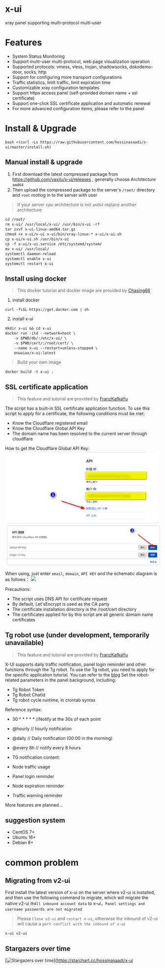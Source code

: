 # x-ui

xray panel supporting multi-protocol multi-user

# Features

- System Status Monitoring
- Support multi-user multi-protocol, web page visualization operation
- Supported protocols: vmess, vless, trojan, shadowsocks, dokodemo-door, socks, http
- Support for configuring more transport configurations
- Traffic statistics, limit traffic, limit expiration time
- Customizable xray configuration templates
- Support https access panel (self-provided domain name + ssl certificate)
- Support one-click SSL certificate application and automatic renewal
- For more advanced configuration items, please refer to the panel

# Install & Upgrade

```
bash <(curl -Ls https://raw.githubusercontent.com/hossinasaadi/x-ui/master/install.sh)
```

## Manual install & upgrade

1. First download the latest compressed package from https://github.com/vaxilu/x-ui/releases , generally choose Architecture `amd64`
2. Then upload the compressed package to the server's `/root/` directory and `root` rootlog in to the server with user

> If your server cpu architecture is not `amd64` replace another architecture

```
cd /root/
rm x-ui/ /usr/local/x-ui/ /usr/bin/x-ui -rf
tar zxvf x-ui-linux-amd64.tar.gz
chmod +x x-ui/x-ui x-ui/bin/xray-linux-* x-ui/x-ui.sh
cp x-ui/x-ui.sh /usr/bin/x-ui
cp -f x-ui/x-ui.service /etc/systemd/system/
mv x-ui/ /usr/local/
systemctl daemon-reload
systemctl enable x-ui
systemctl restart x-ui
```

## Install using docker

> This docker tutorial and docker image are provided by [Chasing66](https://github.com/Chasing66)

1. install docker

```shell
curl -fsSL https://get.docker.com | sh
```

2. install x-ui

```shell
mkdir x-ui && cd x-ui
docker run -itd --network=host \
    -v $PWD/db/:/etc/x-ui/ \
    -v $PWD/cert/:/root/cert/ \
    --name x-ui --restart=unless-stopped \
    enwaiax/x-ui:latest
```

> Build your own image

```shell
docker build -t x-ui .
```

## SSL certificate application

> This feature and tutorial are provided by [FranzKafkaYu](https://github.com/FranzKafkaYu)

The script has a built-in SSL certificate application function. To use this script to apply for a certificate, the following conditions must be met:

- Know the Cloudflare registered email
- Know the Cloudflare Global API Key
- The domain name has been resolved to the current server through cloudflare

How to get the Cloudflare Global API Key:
    ![](media/bda84fbc2ede834deaba1c173a932223.png)
    ![](media/d13ffd6a73f938d1037d0708e31433bf.png)

When using, just enter `email`, `domain`, `API KEY` and the schematic diagram is as follows：
        ![](media/2022-04-04_141259.png)

Precautions:

- The script uses DNS API for certificate request
- By default, Let'sEncrypt is used as the CA party
- The certificate installation directory is the /root/cert directory
- The certificates applied for by this script are all generic domain name certificates

## Tg robot use (under development, temporarily unavailable)

> This feature and tutorial are provided by [FranzKafkaYu](https://github.com/FranzKafkaYu)

X-UI supports daily traffic notification, panel login reminder and other functions through the Tg robot. To use the Tg robot, you need to apply for the specific application tutorial. You can refer to the [blog](https://coderfan.net/how-to-use-telegram-bot-to-alarm-you-when-someone-login-into-your-vps.html)
Set the robot-related parameters in the panel background, including:

- Tg Robot Token
- Tg Robot ChatId
- Tg robot cycle runtime, in crontab syntax


Reference syntax:

- 30 * * * * * //Notify at the 30s of each point
- @hourly // hourly notification
- @daily // Daily notification (00:00 in the morning)
- @every 8h // notify every 8 hours
- TG notification content:

- Node traffic usage
- Panel login reminder
- Node expiration reminder
- Traffic warning reminder

More features are planned...


## suggestion system

- CentOS 7+
- Ubuntu 16+
- Debian 8+

# common problem

## Migrating from v2-ui

First install the latest version of x-ui on the server where v2-ui is installed, and then use the following command to migrate, which will migrate the native v2-ui `所All inbound account data` to x-ui，`Panel settings and username passwords are not migrated`

> Please `Close v2-ui` and `restart x-ui`, otherwise the inbound of v2-ui will cause a `port conflict with the inbound of x-ui`

```
x-ui v2-ui
```

## Stargazers over time

[![Stargazers over time](https://starchart.cc/hossinasaadi/x-ui.svg)](https://starchart.cc/hossinasaadi/x-ui

